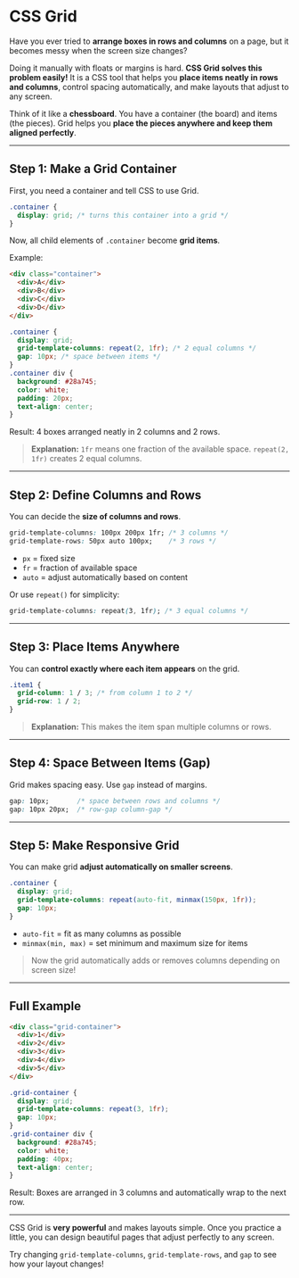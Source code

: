 # CSS Grid

Have you ever tried to **arrange boxes in rows and columns** on a page, but it becomes messy when the screen size changes?

Doing it manually with floats or margins is hard. **CSS Grid solves this problem easily!** It is a CSS tool that helps you **place items neatly in rows and columns**, control spacing automatically, and make layouts that adjust to any screen.

Think of it like a **chessboard**. You have a container (the board) and items (the pieces). Grid helps you **place the pieces anywhere and keep them aligned perfectly**.

---

## Step 1: Make a Grid Container

First, you need a container and tell CSS to use Grid.

```css
.container {
  display: grid; /* turns this container into a grid */
}
```

Now, all child elements of `.container` become **grid items**.

Example:

```html
<div class="container">
  <div>A</div>
  <div>B</div>
  <div>C</div>
  <div>D</div>
</div>
```

```css
.container {
  display: grid;
  grid-template-columns: repeat(2, 1fr); /* 2 equal columns */
  gap: 10px; /* space between items */
}
.container div {
  background: #28a745;
  color: white;
  padding: 20px;
  text-align: center;
}
```

Result: 4 boxes arranged neatly in 2 columns and 2 rows.

> **Explanation:** `1fr` means one fraction of the available space. `repeat(2, 1fr)` creates 2 equal columns.

---

## Step 2: Define Columns and Rows

You can decide the **size of columns and rows**.

```css
grid-template-columns: 100px 200px 1fr; /* 3 columns */
grid-template-rows: 50px auto 100px;    /* 3 rows */
```

* `px` = fixed size
* `fr` = fraction of available space
* `auto` = adjust automatically based on content

Or use `repeat()` for simplicity:

```css
grid-template-columns: repeat(3, 1fr); /* 3 equal columns */
```

---

## Step 3: Place Items Anywhere

You can **control exactly where each item appears** on the grid.

```css
.item1 {
  grid-column: 1 / 3; /* from column 1 to 2 */
  grid-row: 1 / 2;
}
```

> **Explanation:** This makes the item span multiple columns or rows.

---

## Step 4: Space Between Items (Gap)

Grid makes spacing easy. Use `gap` instead of margins.

```css
gap: 10px;       /* space between rows and columns */
gap: 10px 20px;  /* row-gap column-gap */
```

---

## Step 5: Make Responsive Grid

You can make grid **adjust automatically on smaller screens**.

```css
.container {
  display: grid;
  grid-template-columns: repeat(auto-fit, minmax(150px, 1fr));
  gap: 10px;
}
```

* `auto-fit` = fit as many columns as possible
* `minmax(min, max)` = set minimum and maximum size for items

> Now the grid automatically adds or removes columns depending on screen size!

---

## Full Example

```html
<div class="grid-container">
  <div>1</div>
  <div>2</div>
  <div>3</div>
  <div>4</div>
  <div>5</div>
</div>
```

```css
.grid-container {
  display: grid;
  grid-template-columns: repeat(3, 1fr);
  gap: 10px;
}
.grid-container div {
  background: #28a745;
  color: white;
  padding: 40px;
  text-align: center;
}
```

Result: Boxes are arranged in 3 columns and automatically wrap to the next row.

---

CSS Grid is **very powerful** and makes layouts simple. Once you practice a little, you can design beautiful pages that adjust perfectly to any screen.

Try changing `grid-template-columns`, `grid-template-rows`, and `gap` to see how your layout changes!
